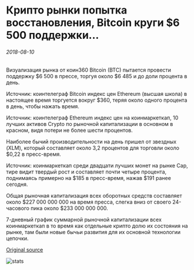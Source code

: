 # Крипто рынки попытка восстановления, Bitcoin круги $6 500 поддержки...

###### 2018-08-10

Визуализация рынка от коин360 Bitcoin (BTC) пытается провести поддержку $6 500 в прессе, торгуя около $6 485 и до доли процента в день.

Источник: коинтелеграф Bitcoin индекс цен Ethereum (высшая школа) в настоящее время торгуется вокруг $360, теряя около одного процента в день, чтобы нажать время.

Источник: коинтелеграф Ethereum индекс цен на коинмаркеткап, 10 лучших активов Crypto по рыночной капитализации в основном в красном, видя потери не более шести процентов.

Наиболее бычий производительности на день пришел от звездных (XLM), который составляет около 3,2 процентов для торговли около $0,22 в пресс-время.

Источник: коинмаркеткап среди двадцати лучших монет на рынке Cap, тире видит твердый рост и составляет почти четыре процента, поднимаясь примерно на $185 в пресс-время, нажав $191 ранее сегодня.

Общая рыночная капитализация всех оборотных средств составляет около $227 000 000 000 на время пресса, слегка вниз от своего 24-часового пика около $233 000 000 000.

7-дневный график суммарной рыночной капитализации всех коинмаркеткап в то время как отдельные крипто долю их состояния на рынке, там были новые бычьи развития для их основной технологии цепочки.

[Original source](https://cointelegraph.com/news/crypto-markets-attempt-recovery-bitcoin-circles-6-500-support)

![stats](https://c.statcounter.com/11760860/0/a89fa40b/1/ "stats")
